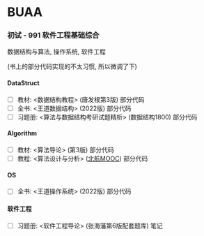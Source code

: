 # BUAA

### 初试 - 991 软件工程基础综合

数据结构与算法, 操作系统, 软件工程

(书上的部分代码实现的不太习惯, 所以微调了下)

#### DataStruct
- [ ] 教材: <数据结构教程> (唐发根第3版) 部分代码
- [ ] 全书: <王道数据结构> (2022版) 部分代码
- [ ] 习题册: <算法与数据结构考研试题精析> (数据结构1800) 部分代码

#### Algorithm
- [ ] 教材: <算法导论> (第3版) 部分代码
- [ ] 教程: <算法设计与分析> ([北航MOOC](https://www.icourse163.org/course/BUAA-1449777166)) 部分代码

#### OS
- [ ] 全书: <王道操作系统> (2022版) 部分代码

#### 软件工程
- [ ] 习题册: <软件工程导论> (张海藩第6版配套题库) 笔记
